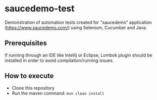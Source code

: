 # saucedemo-test
Demonstration of automation tests created for "saucedemo" application (https://www.saucedemo.com/) using Selenium, Cucumber and Java.
## Prerequisites
If running through an IDE like Intellij or Eclipse, Lombok plugin should be installed in order to avoid compilation/running issues. 

## How to execute
- Clone this repository
- Run the maven command:
``mvn clean install``
